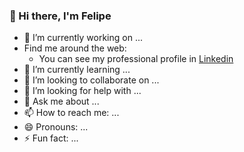 ### 👋 Hi there, I'm Felipe 

<!--
**felipegarciaesp/felipegarciaesp** is a ✨ _special_ ✨ repository because its `README.md` (this file) appears on your GitHub profile.

Here are some ideas to get you started:-->

- 🔭 I’m currently working on ...
- Find me around the web:
  - You can see my professional profile in [Linkedin](https://linkedin.com/in/felipegarciaesp)
- 🌱 I’m currently learning ...
- 👯 I’m looking to collaborate on ...
- 🤔 I’m looking for help with ...
- 💬 Ask me about ...
- 📫 How to reach me: ...
- 😄 Pronouns: ...
- ⚡ Fun fact: ...

